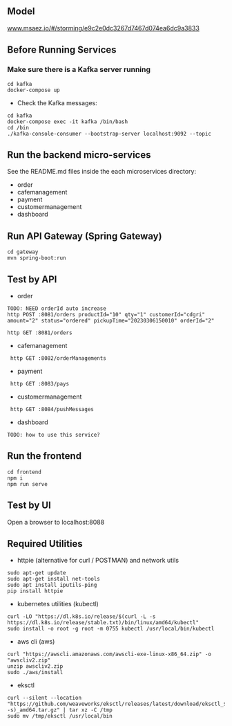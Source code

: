 ## Model
www.msaez.io/#/storming/e9c2e0dc3267d7467d074ea6dc9a3833

## Before Running Services
### Make sure there is a Kafka server running
```
cd kafka
docker-compose up
```
- Check the Kafka messages:
```
cd kafka
docker-compose exec -it kafka /bin/bash
cd /bin
./kafka-console-consumer --bootstrap-server localhost:9092 --topic
```

## Run the backend micro-services
See the README.md files inside the each microservices directory:

- order
- cafemanagement
- payment
- customermanagement
- dashboard


## Run API Gateway (Spring Gateway)
```
cd gateway
mvn spring-boot:run
```

## Test by API
- order
```
TODO: NEED orderId auto increase
http POST :8081/orders productId="10" qty="1" customerId="cdgri" amount="2" status="ordered" pickupTime="20230306150010" orderId="2" 

http GET :8081/orders	
```
- cafemanagement
```
 http GET :8082/orderManagements
```
- payment
```
 http GET :8083/pays
```
- customermanagement
```
 http GET :8084/pushMessages
```
- dashboard
```
TODO: how to use this service?
```


## Run the frontend
```
cd frontend
npm i
npm run serve
```

## Test by UI
Open a browser to localhost:8088

## Required Utilities

- httpie (alternative for curl / POSTMAN) and network utils
```
sudo apt-get update
sudo apt-get install net-tools
sudo apt install iputils-ping
pip install httpie
```

- kubernetes utilities (kubectl)
```
curl -LO "https://dl.k8s.io/release/$(curl -L -s https://dl.k8s.io/release/stable.txt)/bin/linux/amd64/kubectl"
sudo install -o root -g root -m 0755 kubectl /usr/local/bin/kubectl
```

- aws cli (aws)
```
curl "https://awscli.amazonaws.com/awscli-exe-linux-x86_64.zip" -o "awscliv2.zip"
unzip awscliv2.zip
sudo ./aws/install
```

- eksctl 
```
curl --silent --location "https://github.com/weaveworks/eksctl/releases/latest/download/eksctl_$(uname -s)_amd64.tar.gz" | tar xz -C /tmp
sudo mv /tmp/eksctl /usr/local/bin
```

